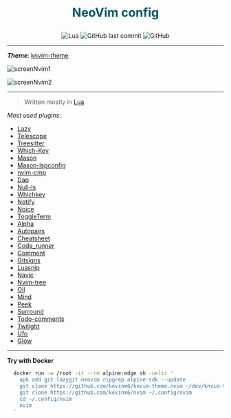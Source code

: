 # <p align="center" style="color: #015A60">NeoVim config</p>

<p align="center">
<img alt="Lua"
   src="https://img.shields.io/badge/Lua-2C2D72?style=flat&logo=lua&logoColor=white">
<img alt="GitHub last commit" src="https://img.shields.io/github/last-commit/kevinm6/nvim?style=flat">
<img alt="GitHub" src="https://img.shields.io/github/license/kevinm6/nvim?style=flat">
</p>


---

***Theme***: [knvim-theme](https://github.com/kevinm6/knvim-theme.nvim)

![screenNvim1](https://user-images.githubusercontent.com/72861758/210419269-658f8659-9a7b-422b-b1cb-b6afcc67aa07.png)

![screenNvim2](https://user-images.githubusercontent.com/72861758/210419286-5784a479-729d-4e9a-8ccd-460704b28b9e.png)

---

> Written mostly in [Lua](https://www.lua.org/)

_Most used plugins_:

- [Lazy](https://github.com/folke/lazy.nvim)
- [Telescope](https://github.com/nvim-telescope/telescope.nvim)
- [Treesitter](https://github.com/nvim-treesitter/nvim-treesitter)
- [Which-Key](https://github.com/folke/which-key.nvim)
- [Mason](https://github.com/williamboman/mason.nvim)
- [Mason-lspconfig](https://github.com/williamboman/mason-lspconfig.nvim)
- [nvim-cmp](https://github.com/hrsh7th/nvim-cmp)
- [Dap](https://github.com/mfussenegger/nvim-dap)
- [Null-ls](https://github.com/jose-elias-alvarez/null-ls.nvim)
- [Whichkey](https://github.com/folke/which-key.nvim)
- [Notify](https://github.com/rcarriga/nvim-notify)
- [Noice](https://github.com/folke/noice.nvim)
- [ToggleTerm](https://github.com/akinsho/toggleterm.nvim)
- [Alpha](https://github.com/goolord/alpha-nvim)
- [Autopairs](https://github.com/windwp/nvim-autopairs)
- [Cheatsheet](https://github.com/Djancyp/cheat-sheet)
- [Code_runner](https://github.com/CRAG666/code_runner.nvim)
- [Comment](https://github.com/numToStr/Comment.nvim)
- [Gitsigns](https://github.com/lewis6991/gitsigns.nvim)
- [Luasnip](https://github.com/L3MON4D3/LuaSnip)
- [Navic](https://github.com/SmiteshP/nvim-navic)
- [Nvim-tree](https://github.com/kyazdani42/nvim-tree.lua)
- [Oil](https://github.com/stevearc/oil.nvim)
- [Mind](https://github.com/phaazon/mind.nvim)
- [Peek](https://github.com/toppair/peek.nvim)
- [Surround](https://github.com/ur4ltz/surround.nvim)
- [Todo-comments](https://github.com/folke/todo-comments.nvim)
- [Twilight](https://github.com/folke/twilight.nvim)
- [Ufo](https://github.com/kevinhwang91/nvim-ufo)
- [Glow](https://github.com/ellisonleao/glow.nvim)

---

**Try with Docker**

```bash
  docker run -w /root -it --rm alpine:edge sh -uelic '
    apk add git lazygit neovim ripgrep alpine-sdk --update
    git clone https://github.com/kevinm6/knvim-theme.nvim ~/dev/knvim-theme.nvim
    git clone https://github.com/kevinm6/nvim ~/.config/nvim
    cd ~/.config/nvim
    nvim
  '
```
